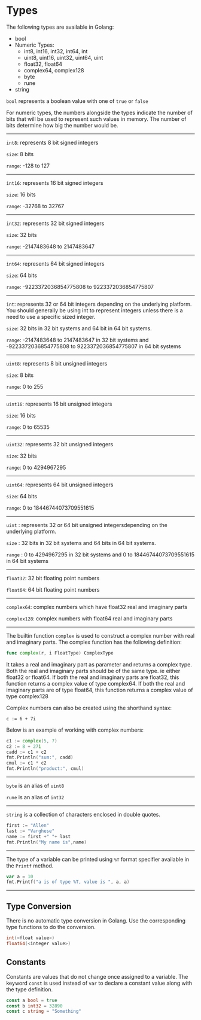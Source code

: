 # Types

The following types are available in Golang:

* bool
* Numeric Types:
  * int8, int16, int32, int64, int
  * uint8, uint16, uint32, uint64, uint
  * float32, float64
  * complex64, complex128
  * byte
  * rune
* string

`bool` represents a boolean value with one of `true` or `false`

For numeric types, the numbers alongside the types indicate the number of bits that will be used to represent such values in memory. The number of bits determine how big the number would be.

---

`int8`: represents 8 bit signed integers

`size`: 8 bits

`range`: -128 to 127

---

`int16`: represents 16 bit signed integers

`size`: 16 bits

`range`: -32768 to 32767

---

`int32`: represents 32 bit signed integers

`size`: 32 bits

`range`: -2147483648 to 2147483647

---

`int64`: represents 64 bit signed integers

`size`: 64 bits

`range`: -9223372036854775808 to 9223372036854775807

---

`int`: represents 32 or 64 bit integers depending on the underlying platform. You should generally be using int to represent integers unless there is a need to use a specific sized integer.

`size`: 32 bits in 32 bit systems and 64 bit in 64 bit systems.

`range`: -2147483648 to 2147483647 in 32 bit systems and -9223372036854775808 to 9223372036854775807 in 64 bit systems

---

`uint8`: represents 8 bit unsigned integers

`size`: 8 bits

`range`: 0 to 255

---

`uint16`: represents 16 bit unsigned integers

`size`: 16 bits

`range`: 0 to 65535

---

`uint32`: represents 32 bit unsigned integers

`size`: 32 bits

`range`: 0 to 4294967295

---

`uint64`: represents 64 bit unsigned integers

`size`: 64 bits

`range`: 0 to 18446744073709551615

---

`uint` : represents 32 or 64 bit unsigned integersdepending on the underlying platform.

`size` : 32 bits in 32 bit systems and 64 bits in 64 bit systems.

`range` : 0 to 4294967295 in 32 bit systems and 0 to 18446744073709551615 in 64 bit systems

---

`float32`: 32 bit floating point numbers

`float64`: 64 bit floating point numbers

---

`complex64`: complex numbers which have float32 real and imaginary parts

`complex128`: complex numbers with float64 real and imaginary parts

---

The builtin function `complex` is used to construct a complex number with real and imaginary parts. The complex function has the following definition:

```go
func complex(r, i FloatType) ComplexType
```

It takes a real and imaginary part as parameter and returns a complex type. Both the real and imaginary parts should be of the same type. ie either float32 or float64. If both the real and imaginary parts are float32, this function returns a complex value of type complex64. If both the real and imaginary parts are of type float64, this function returns a complex value of type complex128

Complex numbers can also be created using the shorthand syntax:

`c := 6 + 7i`

Below is an example of working with complex numbers:

```go
c1 := complex(5, 7)
c2 := 8 + 27i
cadd := c1 + c2
fmt.Println("sum:", cadd)
cmul := c1 * c2
fmt.Println("product:", cmul)
```

---

`byte` is an alias of `uint8`

`rune` is an alias of `int32`

---

`string` is a collection of characters enclosed in double quotes.

```go
first := "Allen"
last := "Varghese"
name := first +" "+ last
fmt.Println("My name is",name)
```

---

The type of a variable can be printed using `%T` format specifier available in the `Printf` method.

```go
var a = 10
fmt.Printf("a is of type %T, value is ", a, a)
```

---

## Type Conversion

There is no automatic type conversion in Golang. Use the corresponding type functions to do the conversion.

```go
int(<float value>)
float64(<integer value>)
```

## Constants

Constants are values that do not change once assigned to a variable. The keyword `const` is used instead of `var` to declare a constant value along with the type definition.

```go
const a bool = true
const b int32 = 32890
const c string = "Something"
```
